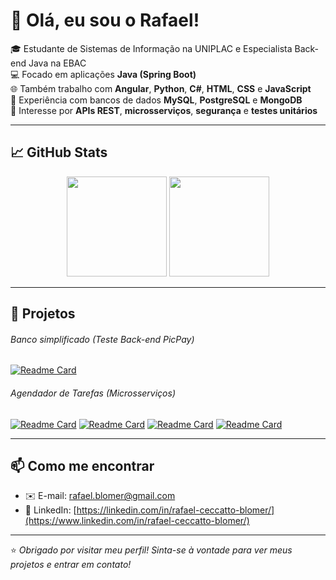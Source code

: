 # 👋 Olá, eu sou o Rafael!

🎓 Estudante de Sistemas de Informação na UNIPLAC e Especialista Back-end Java na EBAC   
💻 Focado em aplicações **Java (Spring Boot)**  
🌐 Também trabalho com **Angular**, **Python**, **C#**, **HTML**, **CSS** e **JavaScript**  
🐘 Experiência com bancos de dados **MySQL**, **PostgreSQL** e **MongoDB**  
🔐 Interesse por **APIs REST**, **microsserviços**, **segurança** e **testes unitários**  

---

## 📈 GitHub Stats

<div align="center">
  <img height="160em" src="https://github-readme-stats.vercel.app/api?username=rafael-blomer&show_icons=true&theme=dark&count_private=true"/>
  <img height="160em" src="https://github-readme-stats.vercel.app/api/top-langs/?username=rafael-blomer&layout=compact&theme=dark"/>
</div>

---

## 🚀 Projetos

###### Banco simplificado (Teste Back-end PicPay)

[![Readme Card](https://github-readme-stats.vercel.app/api/pin/?username=rafael-blomer&repo=PicPaySimplificado&theme=dark)](https://github.com/rafael-blomer/PicPaySimplificado)

###### Agendador de Tarefas (Microsserviços)

[![Readme Card](https://github-readme-stats.vercel.app/api/pin/?username=rafael-blomer&repo=bff-agendador-tarefas&theme=dark)](https://github.com/rafael-blomer/bff-agendador-tarefas)
[![Readme Card](https://github-readme-stats.vercel.app/api/pin/?username=rafael-blomer&repo=agendador-tarefas&theme=dark)](https://github.com/rafael-blomer/agendador-tarefas)
[![Readme Card](https://github-readme-stats.vercel.app/api/pin/?username=rafael-blomer&repo=Usuario-Security&theme=dark)](https://github.com/rafael-blomer/Usuario-Security)
[![Readme Card](https://github-readme-stats.vercel.app/api/pin/?username=rafael-blomer&repo=notificacao&theme=dark)](https://github.com/rafael-blomer/notificacao)

---

## 📫 Como me encontrar

- ✉️ E-mail: rafael.blomer@gmail.com  
- 💼 LinkedIn: [https://linkedin.com/in/rafael-ceccatto-blomer/](https://www.linkedin.com/in/rafael-ceccatto-blomer/)

---

⭐ *Obrigado por visitar meu perfil! Sinta-se à vontade para ver meus projetos e entrar em contato!*
